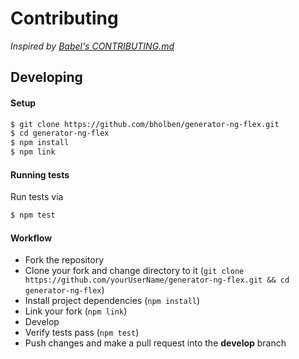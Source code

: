 # Contributing
*Inspired by [Babel's CONTRIBUTING.md](https://github.com/babel/babel/blob/master/CONTRIBUTING.md)*

## Developing

#### Setup

```sh
$ git clone https://github.com/bholben/generator-ng-flex.git
$ cd generator-ng-flex
$ npm install
$ npm link
```

#### Running tests

Run tests via

```sh
$ npm test
```

#### Workflow

- Fork the repository
- Clone your fork and change directory to it (`git clone https://github.com/yourUserName/generator-ng-flex.git && cd generator-ng-flex`)
- Install project dependencies (`npm install`)
- Link your fork (`npm link`)
- Develop
- Verify tests pass (`npm test`)
- Push changes and make a pull request into the **develop** branch
